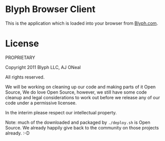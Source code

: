 Blyph Browser Client
===

This is the application which is loaded into your browser from [Blyph.com](http://blyph.com).

License
===

PROPRIETARY

Copyright 2011 Blyph LLC, AJ ONeal

All rights reserved.

We will be working on cleaning up our code and making parts of it Open Source,
We do love Open Source, however, 
we still have some code cleanup and legal considerations to work out
before we release any of our code under a permissive licensee.

In the interim please respect our intellectual property.

Note: much of the downloaded and packaged by `./deploy.sh` is Open Source.
We already happily give back to the community on those projects already.
:-D
